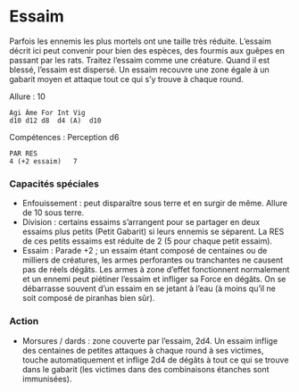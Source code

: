 # Essaim
Parfois les ennemis les plus mortels ont une taille très réduite. L’essaim décrit ici peut convenir pour bien des espèces, des fourmis aux guêpes en passant par les rats. Traitez l’essaim comme une créature. Quand il est blessé, l’essaim est dispersé. Un essaim recouvre une zone égale à un gabarit moyen et attaque tout ce qui s’y trouve à chaque round.

Allure : 10
```
Agi	Âme	For	Int	Vig
d10	d12	d8	d4 (A)	d10
```
Compétences : Perception d6
```
PAR	RES
4 (+2 essaim)	7
```
### Capacités spéciales
- Enfouissement : peut disparaître sous terre et en surgir de même. Allure de 10 sous terre.
- Division : certains essaims s’arrangent pour se partager en deux essaims plus petits (Petit Gabarit) si leurs ennemis se séparent. La RES de ces petits essaims est réduite de 2 (5 pour chaque petit essaim).
- Essaim : Parade +2 ; un essaim étant composé de centaines ou de milliers de créatures, les armes perforantes ou tranchantes ne causent pas de réels dégâts. Les armes à zone d’effet fonctionnent normalement et un ennemi peut piétiner l’essaim et infliger sa Force en dégâts. On se débarrasse souvent d’un essaim en se jetant à l’eau (à moins qu’il ne soit composé de piranhas bien sûr).
### Action
- Morsures / dards : zone couverte par l’essaim, 2d4. Un essaim inflige des centaines de petites attaques à chaque round à ses victimes, touche automatiquement et inflige 2d4 de dégâts à tout ce qui se trouve dans le gabarit (les victimes dans des combinaisons étanches sont immunisées).
